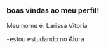### boas vindas ao meu perfil!                                        


Meu nome é: Larissa Vitoria

-estou estudando no Alura
